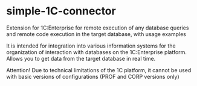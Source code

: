 # simple-1C-connector
Extension for 1C:Enterprise for remote execution of any database queries and remote code execution in the target database, with usage examples

It is intended for integration into various information systems for the organization of interaction with databases on the 1C:Enterprise platform.
Allows you to get data from the target database in real time. 

Attention! Due to technical limitations of the 1C platform, it cannot be used with basic versions of configurations (PROF and CORP versions only)
